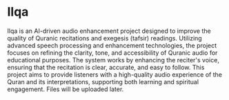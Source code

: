 # Ilqa
Ilqa is an AI-driven audio enhancement project designed to improve the quality of Quranic recitations and exegesis (tafsir) readings. Utilizing advanced speech processing and enhancement technologies, the project focuses on refining the clarity, tone, and accessibility of Quranic audio for educational purposes. The system works by enhancing the reciter's voice, ensuring that the recitation is clear, accurate, and easy to follow. This project aims to provide listeners with a high-quality audio experience of the Quran and its interpretations, supporting both learning and spiritual engagement.
Files will be uploaded later.

